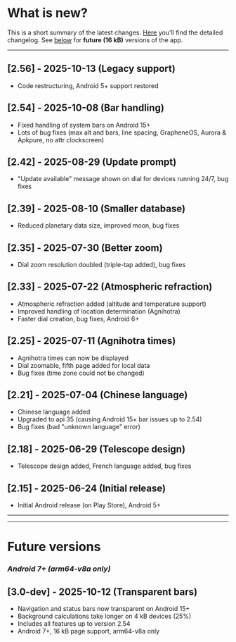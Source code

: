 # What is new?
This is a short summary of the latest changes. [Here](./CHANGELOG.md) you'll find the detailed changelog. See [below](#future) for **future (16 kB)** versions of the app.

---

## [2.56] - 2025-10-13 (Legacy support)

- Code restructuring, Android 5+ support restored

## [2.54] - 2025-10-08 (Bar handling)

- Fixed handling of system bars on Android 15+  
- Lots of bug fixes (max alt and bars, line spacing, GrapheneOS, Aurora & Apkpure, no attr clockscreen)

## [2.42] - 2025-08-29 (Update prompt) 

- "Update available" message shown on dial for devices running 24/7, bug fixes
  
## [2.39] - 2025-08-10 (Smaller database) 

- Reduced planetary data size, improved moon, bug fixes 
  
## [2.35] - 2025-07-30 (Better zoom)

- Dial zoom resolution doubled (triple-tap added), bug fixes
  
## [2.33] - 2025-07-22 (Atmospheric refraction)

- Atmospheric refraction added (altitude and temperature support)
- Improved handling of location determination (Agnihotra)
- Faster dial creation, bug fixes, Android 6+

## [2.25] - 2025-07-11 (Agnihotra times)

- Agnihotra times can now be displayed
- Dial zoomable, fifth page added for local data
- Bug fixes (time zone could not be changed)

## [2.21] - 2025-07-04 (Chinese language)

- Chinese language added
- Upgraded to api 35 (causing Android 15+ bar issues up to 2.54)
- Bug fixes (bad "unknown language" error)

## [2.18] - 2025-06-29 (Telescope design)

- Telescope design added, French language added, bug fixes

## [2.15] - 2025-06-24 (Initial release)

- Initial Android release (on Play Store), Android 5+


---
---
<a name="future"></a>
# Future versions

### *Android 7+ (arm64-v8a only)*

## [3.0-dev] - 2025-10-12 (Transparent bars) 
- Navigation and status bars now transparent on Android 15+
- Background calculations take longer on 4 kB devices (25%)
- Includes all features up to version 2.54
- Android 7+, 16 kB page support, arm64-v8a only









